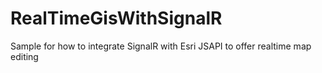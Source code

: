 RealTimeGisWithSignalR
======================

Sample for how to integrate SignalR with Esri JSAPI to offer realtime map editing
